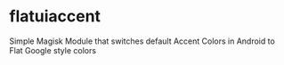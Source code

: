 # flatuiaccent
Simple Magisk Module that switches default Accent Colors in Android to Flat Google style colors
